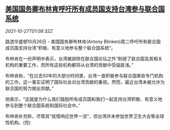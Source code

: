 <!--1635298263000-->
[美国国务卿布林肯呼吁所有成员国支持台湾参与联合国系统](https://cn.reuters.com/article/usa-blinken-taiwan-un-1026-tues-idCNKBS2HH02F)
------

<div><i>2021-10-27T01:08:32Z</i></div><p>路透华盛顿10月26日 - 美国国务卿布林肯(Antony Blinken)周二呼吁所有联合国成员国支持台湾“积极、有意义地参与整个联合国系统”。</p><p>布林肯在一份声明中表示，台湾被排除在联合国论坛之外“削弱了联合国及其相关机构的重要工作，而所有这些机构都将从台湾的贡献中受益匪浅。”</p><p>布林肯称，“在过去50年的大部分时间里，台湾一直积极参与联合国某些专门机构的工作，这一事实证明了国际社会对台湾贡献的重视。然而，最近台湾未被允许为联合国的努力做出贡献。”</p><p>他表示，“这就是为什么我们鼓励所有成员国和我们一起支持台湾积极、有意义地参与到整个联合国系统和国际社会中。”</p><p>布林肯补充称，尽管其“疫情响应世界一流”，但台湾并未参加世界卫生大会等全球性机构。(完)</p>
